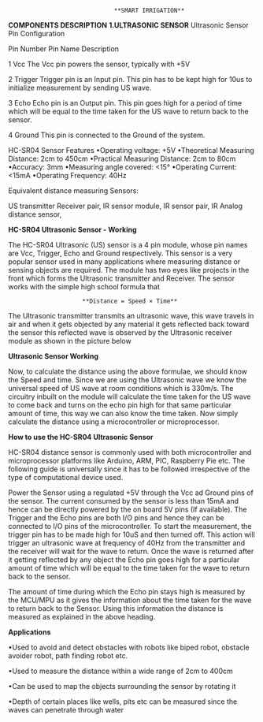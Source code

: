                                  **SMART IRRIGATION**

**COMPONENTS DESCRIPTION**
**1.ULTRASONIC SENSOR**
Ultrasonic Sensor Pin Configuration


Pin Number     Pin Name         Description
 
1              Vcc              The Vcc pin powers the sensor, typically with +5V
 
2              Trigger          Trigger pin is an Input pin. This pin has to be kept high for  10us to initialize measurement by sending US wave.
 
3              Echo             Echo pin is an Output pin. This pin goes high for a period of time which will be equal to the time taken for the US wave to return back to the sensor.
 
4              Ground           This pin is connected to the Ground of the system. 
 

HC-SR04 Sensor Features
•Operating voltage: +5V
•Theoretical  Measuring Distance: 2cm to 450cm
•Practical Measuring Distance: 2cm to 80cm
•Accuracy: 3mm
•Measuring angle covered: <15°
•Operating Current: <15mA
•Operating Frequency: 40Hz

 

Equivalent distance measuring Sensors:

US transmitter Receiver pair, IR sensor module, IR sensor pair, IR Analog distance sensor,

 
**HC-SR04 Ultrasonic Sensor - Working**

The HC-SR04 Ultrasonic (US) sensor is a 4 pin module, whose pin names are Vcc, Trigger, Echo and Ground respectively. This sensor is a very popular sensor used in many applications where measuring distance or sensing objects are required. The module has two eyes like projects in the front which forms the Ultrasonic transmitter and Receiver. The sensor works with the simple high school formula that

                         **Distance = Speed × Time**

The Ultrasonic transmitter transmits an ultrasonic wave, this wave travels in air and when it gets objected by any material it gets reflected back toward the sensor this reflected wave is observed by the Ultrasonic receiver module as shown in the picture below

**Ultrasonic Sensor Working**

Now, to calculate the distance using the above formulae, we should know the Speed and time. Since we are using the Ultrasonic wave we know the universal speed of US wave at room conditions which is 330m/s. The circuitry inbuilt on the module will calculate the time taken for the US wave to come back and turns on the echo pin high for that same particular amount of time, this way we can also know the time taken. Now simply calculate the distance using a microcontroller or microprocessor.

 

**How to use the HC-SR04 Ultrasonic Sensor**

HC-SR04 distance sensor is commonly used with both microcontroller and microprocessor platforms like Arduino, ARM, PIC, Raspberry Pie etc. The following guide is universally since it has to be followed irrespective of the type of computational device used.

  Power the Sensor using a regulated +5V through the Vcc ad Ground pins of the sensor. The current consumed by the sensor is less than 15mA and hence can be directly powered by the on board 5V pins (If available). The Trigger and the Echo pins are both I/O pins and hence they can be connected to I/O pins of the microcontroller. To start the measurement, the trigger pin has to be made high for 10uS and then turned off. This action will trigger an ultrasonic wave at frequency of 40Hz from the transmitter and the receiver will wait for the wave to return. Once the wave is returned after it getting reflected by any object the Echo pin goes high for a particular amount of time which will be equal to the time taken for the wave to return back to the sensor.

The amount of time during which the Echo pin stays high is measured by the MCU/MPU as it gives the information about the time taken for the wave to return back to the Sensor. Using this information the distance is measured as explained in the above heading.

 

**Applications**

•Used to avoid and detect obstacles with robots like biped robot, obstacle avoider robot, path finding robot etc.

•Used to measure the distance within a wide range of 2cm to 400cm

•Can be used to map the objects surrounding the sensor by rotating it

•Depth of certain places like wells, pits etc can be measured since the waves can penetrate through water






 